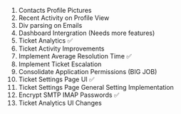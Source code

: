 1. Contacts Profile Pictures
2. Recent Activity on Profile View
3. Div parsing on Emails
4. Dashboard Intergration (Needs more features)
5. Ticket Analytics ✅
6. Ticket Activity Improvements
7. Implement Average Resolution Time ✅
8. Implement Ticket Escalation
9. Consolidate Application Permissions (BIG JOB)
10. Ticket Settings Page UI ✅
11. Ticket Settings Page General Setting Implementation
12. Encrypt SMTP IMAP Passwords ✅
13. Ticket Analytics UI Changes